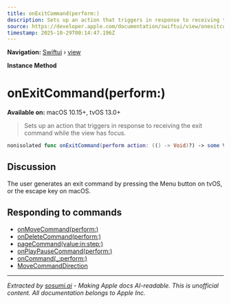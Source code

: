 ```yaml
---
title: onExitCommand(perform:)
description: Sets up an action that triggers in response to receiving the exit command while the view has focus.
source: https://developer.apple.com/documentation/swiftui/view/onexitcommand(perform:)
timestamp: 2025-10-29T00:14:47.196Z
---
```


**Navigation:** [Swiftui](/documentation/swiftui) › [view](/documentation/swiftui/view)

**Instance Method**

# onExitCommand(perform:)

**Available on:** macOS 10.15+, tvOS 13.0+

> Sets up an action that triggers in response to receiving the exit command while the view has focus.

```swift
nonisolated func onExitCommand(perform action: (() -> Void)?) -> some View
```

## Discussion

The user generates an exit command by pressing the Menu button on tvOS, or the escape key on macOS.

## Responding to commands

- [onMoveCommand(perform:)](/documentation/swiftui/view/onmovecommand(perform:))
- [onDeleteCommand(perform:)](/documentation/swiftui/view/ondeletecommand(perform:))
- [pageCommand(value:in:step:)](/documentation/swiftui/view/pagecommand(value:in:step:))
- [onPlayPauseCommand(perform:)](/documentation/swiftui/view/onplaypausecommand(perform:))
- [onCommand(_:perform:)](/documentation/swiftui/view/oncommand(_:perform:))
- [MoveCommandDirection](/documentation/swiftui/movecommanddirection)

---

*Extracted by [sosumi.ai](https://sosumi.ai) - Making Apple docs AI-readable.*
*This is unofficial content. All documentation belongs to Apple Inc.*
